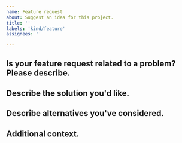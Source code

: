 ```yaml
---
name: Feature request
about: Suggest an idea for this project.
title: ''
labels: 'kind/feature'
assignees: ''

---
```


## Is your feature request related to a problem? Please describe.

<!-- A clear and concise description of what the problem or use case is. Ex. I'm always frustrated when [...]. As a user I would like to be able to [....] -->

## Describe the solution you'd like.

<!-- A clear and concise description of what you want to happen. -->

## Describe alternatives you've considered.

<!-- A clear and concise description of any alternative solutions or features you've considered. -->

## Additional context.

<!-- Add any other context or screenshots about the feature request here. -->
